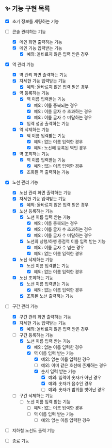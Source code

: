 ## ✨ 기능 구현 목룍
- [X] 초기 정보를 세팅하는 기능
- [ ] 콘솔 관리하는 기능
  - [X] 메인 화면 출력하는 기능
  - [X] 메인 기능 입력받는 기능
    - [X] 예외: 올바르지 않은 입력 받은 경우
- [X] 역 관리 기능
  - [X] 역 관리 화면 출력하는 기능
  - [X] 자세한 기능 입력받는 기능
    - [X] 예외: 올바르지 않은 입력 받은 경우
  - [X] 역 등록하는 기능
    - [X] 역 이름 입력받는 기능
      - [X] 예외: 이름 중복되는 경우
      - [X] 예외: 이름 글자 수 초과하는 경우
      - [X] 예외: 이름 글자 수 미달하는 경우
    - [X] 입력 성공 출력하는 기능
  - [X] 역 삭제하는 기능
    - [X] 역 이름 입력받는 기능
      - [X] 예외: 없는 이름 입력한 경우
      - [X] 예외: 노선에 등록된 역인 경우
  - [X] 역 조회하는 기능
    - [X] 역 이름 입력받는 기능
      - [X] 예외: 없는 이름 입력한 경우
    - [X] 조회된 역 출력하는 기능
- [X] 노선 관리 기능
  - [X] 노선 관리 화면 출력하는 기능
  - [X] 자세한 기능 입력받는 기능
    - [X] 예외: 올바르지 않은 입력 받은 경우
  - [X] 노선 등록하는 기능  
    - [X] 노선 이름 입력 받는 기능
      - [X] 예외: 이름 중복되는 경우
      - [X] 예외: 이름 글자 수 초과하는 경우
      - [X] 예외: 이름 글자 수 미달하는 경우
    - [X] 노선의 상행/하행 종점역 이름 입력 받는 기능
      - [X] 예외: 이름 글자 수 넘는 경우
      - [X] 예외: 없는 이름 입력한 경우
  - [X] 노선 삭제하는 기능
    - [X] 노선 이름 입력받는 기능
      - [X] 예외: 없는 이름 입력한 경우
  - [X] 노선 조회하는 기능
    - [X] 노선 이름 입력받는 기능
      - [X] 예외: 없는 이름 입력한 경우
    - [X] 조회된 노선 출력하는 기능
- [ ] 구간 관리 기능
  - [X] 구간 관리 화면 출력하는 기능
  - [X] 자세한 기능 입력받는 기능
    - [X] 예외: 올바르지 않은 입력 받은 경우
  - [ ] 구간 등록하는 기능  
    - [X] 노선 이름 입력 받는 기능
      - [X] 예외: 없는 이름 입력한 경우
      - [X] 역 이름 입력 받는 기능
        - [X] 예외: 없는 이름 입력한 경우
        - [ ] 예외: 이미 같은 호선에 존재하는 경우
        - [X] 순서 입력 받는 기능
          - [X] 예외: 입력이 숫자가 아닌 경우
          - [X] 예외: 숫자가 음수인 경우
          - [ ] 예외: 숫자가 범위를 벗어난 경우
  - [ ] 구간 삭제하는 기능
    - [ ] 노선 이름 입력 받는 기능
      - [ ] 예외: 없는 이름 입력한 경우
      - [ ] 역 이름 입력 받는 기능
        - [ ] 예외: 없는 이름 입력한 경우
- [ ] 지하철 노선도 출력 기능
- [ ] 종료 기능
      